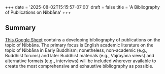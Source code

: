 +++
date = '2025-08-02T15:15:57-07:00'
draft = false
title = 'A Bibliography of Publications on Nibbāna'
+++

## Summary

<a href="https://docs.google.com/spreadsheets/d/11sLSMDCoAS_NophNBSfATYkiDUyIzHm5JvAuowbUpOg/edit?usp=sharing" target="_blank" rel="noopener noreferrer">This Google Sheet</a> contains a developing bibliography of publications on the topic of Nibbāna. The primary focus is English academic literature on the topic of Nibbāna in Early Buddhism; nonetheless, non-academic (e.g., Buddhist forums) and later Buddhist materials (e.g., Vajrayāna views) and alternative formats (e.g., interviews) will be included wherever available to create the most comprehensive and exhaustive bibliography as possible.